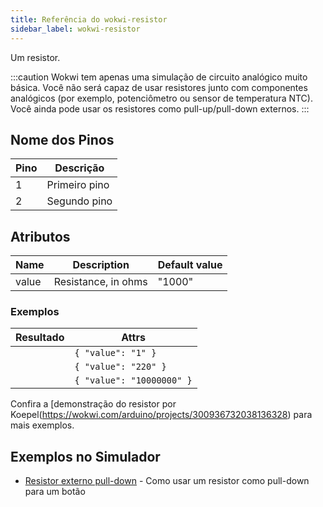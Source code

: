 ```yaml
---
title: Referência do wokwi-resistor
sidebar_label: wokwi-resistor
---
```


Um resistor.

<wokwi-resistor value="470"></wokwi-resistor>

:::caution
Wokwi tem apenas uma simulação de circuito analógico muito básica. Você não será capaz de usar resistores junto com
componentes analógicos (por exemplo, potenciômetro ou sensor de temperatura NTC). Você ainda pode usar os resistores como
pull-up/pull-down externos.
:::

## Nome dos Pinos

| Pino | Descrição     |
| ---- | ------------- |
| 1    | Primeiro pino |
| 2    | Segundo pino  |

## Atributos

| Name  | Description         | Default value |
| ----- | ------------------- | ------------- |
| value | Resistance, in ohms | "1000"        |

### Exemplos

| Resultado                           | Attrs                     |
| ----------------------------------- | ------------------------- |
| <wokwi-resistor value="1" />        | `{ "value": "1" }`        |
| <wokwi-resistor value="220" />      | `{ "value": "220" }`      |
| <wokwi-resistor value="10000000" /> | `{ "value": "10000000" }` |

Confira a [demonstração do resistor por Koepel(https://wokwi.com/arduino/projects/300936732038136328) para mais exemplos.

## Exemplos no Simulador

- [Resistor externo pull-down](https://wokwi.com/arduino/projects/302214836102627848) - Como usar um resistor como pull-down para um botão
